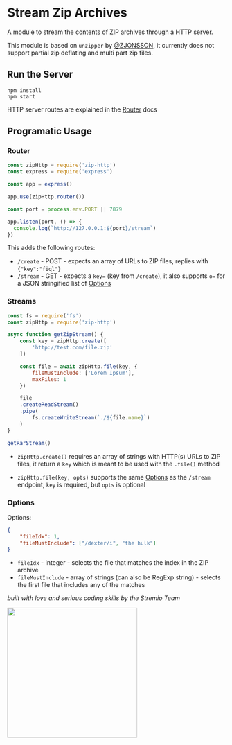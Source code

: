 # Stream Zip Archives

A module to stream the contents of ZIP archives through a HTTP server.

This module is based on `unzipper` by [@ZJONSSON](https://github.com/ZJONSSON), it currently does not support partial zip deflating and multi part zip files.


## Run the Server

```
npm install
npm start
```

HTTP server routes are explained in the [Router](#router) docs


## Programatic Usage


### Router

```javascript
const zipHttp = require('zip-http')
const express = require('express')

const app = express()

app.use(zipHttp.router())

const port = process.env.PORT || 7879

app.listen(port, () => {
  console.log(`http://127.0.0.1:${port}/stream`)
})
```

This adds the following routes:
- `/create` - POST - expects an array of URLs to ZIP files, replies with `{"key":"fiql"}`
- `/stream` - GET - expects a `key=` (key from `/create`), it also supports `o=` for a JSON stringified list of [Options](#options)


### Streams

```javascript
const fs = require('fs')
const zipHttp = require('zip-http')

async function getZipStream() {
	const key = zipHttp.create([
		'http://test.com/file.zip'
	])

	const file = await zipHttp.file(key, {
		fileMustInclude: ['Lorem Ipsum'],
		maxFiles: 1
	})

	file
	.createReadStream()
	.pipe(
		fs.createWriteStream(`./${file.name}`)
	)
}

getRarStream()
```

- `zipHttp.create()` requires an array of strings with HTTP(s) URLs to ZIP files, it return a `key` which is meant to be used with the `.file()` method

- `zipHttp.file(key, opts)` supports the same [Options](#options) as the `/stream` endpoint, `key` is required, but `opts` is optional


### Options

Options:
```JSON
{
	"fileIdx": 1,
	"fileMustInclude": ["/dexter/i", "the hulk"]
}
```

- `fileIdx` - integer - selects the file that matches the index in the ZIP archive
- `fileMustInclude` - array of strings (can also be RegExp string) - selects the first file that includes any of the matches


_built with love and serious coding skills by the Stremio Team_

<img src="https://blog.stremio.com/wp-content/uploads/2023/08/stremio-code-footer.jpg" width="300" />